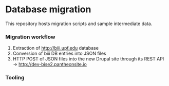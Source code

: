# Database migration
This repository hosts migration scripts and sample intermediate data. 

### Migration workflow
1. Extraction of http://biii.upf.edu database
2. Conversion of biii DB entries into JSON files
3. HTTP POST of JSON files into the new Drupal site through its REST API -> http://dev-bise2.pantheonsite.io

### Tooling
